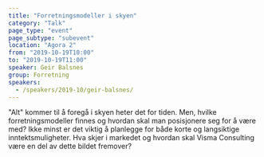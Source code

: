 ```yaml
---
title: "Forretningsmodeller i skyen"
category: "Talk"
page_type: "event"
page_subtype: "subevent"
location: "Agora 2"
from: "2019-10-19T10:00"
to: "2019-10-19T11:00"
speaker: Geir Balsnes
group: Forretning
speakers:
  - /speakers/2019-10/geir-balsnes/
---
```


"Alt" kommer til å foregå i skyen heter det for tiden. Men, hvilke forretningsmodeller finnes og hvordan skal man posisjonere seg for å være med? Ikke minst er det viktig å planlegge for både korte og langsiktige inntektsmuligheter. Hva skjer i markedet og hvordan skal Visma Consulting være en del av dette bildet fremover?
